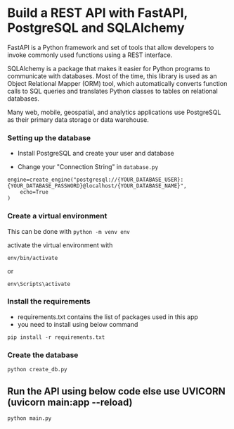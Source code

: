 # Build a REST API with FastAPI, PostgreSQL and SQLAlchemy
FastAPI is a Python framework and set of tools that allow developers to invoke commonly used functions using a REST interface. 

SQLAlchemy is a package that makes it easier for Python programs to communicate with databases. Most of the time, this library is used as an Object Relational Mapper (ORM) tool, which automatically converts function calls to SQL queries and translates Python classes to tables on relational databases.

Many web, mobile, geospatial, and analytics applications use PostgreSQL as their primary data storage or data warehouse.


### Setting up the database

* Install PostgreSQL and create your user and database

* Change your "Connection String"  in ` database.py `

``` 
engine=create_engine("postgresql://{YOUR_DATABASE_USER}:{YOUR_DATABASE_PASSWORD}@localhost/{YOUR_DATABASE_NAME}",
    echo=True
)
```

### Create a virtual environment
This can be done with 
``` python -m venv env ```

activate the virtual environment with 

``` 
env/bin/activate
```

or 

```
env\Scripts\activate
```



### Install the requirements
- requirements.txt contains the list of packages used in this app  
- you need to install using below command

``` 
pip install -r requirements.txt
```

### Create the database
``` python create_db.py ```

## Run the API using below code else use UVICORN (uvicorn main:app --reload)
``` python main.py ```

